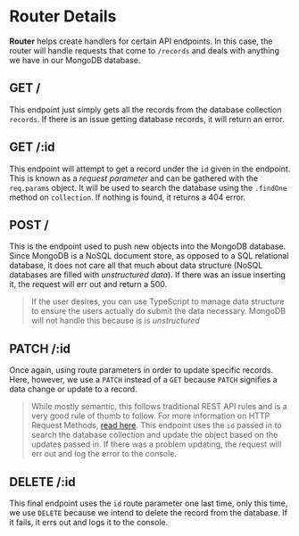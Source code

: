 # Router Details

**Router** helps create handlers for certain API endpoints. In this case, the router will handle requests that come to `/records` and deals with anything we have in our MongoDB database.

## GET /

This endpoint just simply gets all the records from the database collection `records`. If there is an issue getting database records, it will return an error.

## GET /:id

This endpoint will attempt to get a record under the `id` given in the endpoint. This is known as a _request parameter_ and can be gathered with the `req.params` object. It will be used to search the database using the `.findOne` method on `collection`. If nothing is found, it returns a 404 error.

## POST /

This is the endpoint used to push new objects into the MongoDB database. Since MongoDB is a NoSQL document store, as opposed to a SQL relational database, it does not care all that much about data structure (NoSQL databases are filled with _unstructured data_). If there was an issue inserting it, the request will err out and return a 500.
> If the user desires, you can use TypeScript to manage data structure to ensure the users actually do submit the data necessary. MongoDB will not handle this because is is _unstructured_

## PATCH /:id

Once again, using route parameters in order to update specific records. Here, however, we use a `PATCH` instead of a `GET` because `PATCH` signifies a data change or update to a record. 
>While mostly semantic, this follows traditional REST API rules and is a very good rule of thumb to follow. For more information on HTTP Request Methods, [read here](https://developer.mozilla.org/en-US/docs/Web/HTTP/Reference/Methods).
This endpoint uses the `id` passed in to search the database collection and update the object based on the updates passed in. If there was a problem updating, the request will err out and log the error to the console.

## DELETE /:id

This final endpoint uses the `id` route parameter one last time, only this time, we use `DELETE` because we intend to delete the record from the database. If it fails, it errs out and logs it to the console.